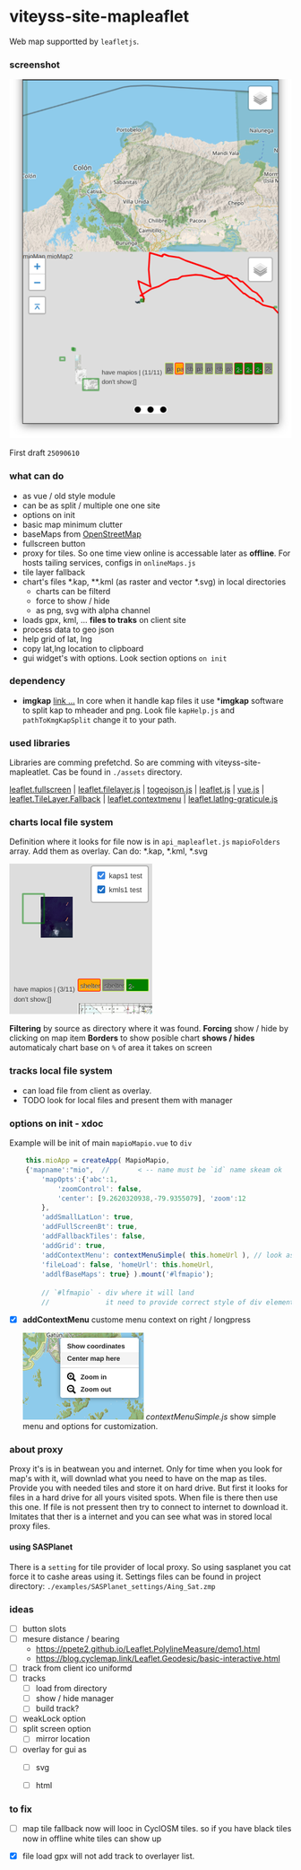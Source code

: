 # viteyss-site-mapleaflet

Web map supportted by `leafletjs`. 


### screenshot

![](./examples/screen_25090610.png)

First draft `25090610`


### what can do

- as vue / old style module
- can be as split / multiple one one site
- options on init
- basic map minimum clutter
- baseMaps from [OpenStreetMap](http://www.openstreetmap.org/copyright)
- fullscreen button
- proxy for tiles. So one time view online is accessable later as **offline**. For hosts tailing services, configs in `onlineMaps.js`
- tile layer fallback
- chart's files *.kap, **.kml (as raster and vector *.svg) in local directories
    - charts can be filterd
    - force to show / hide
    - as png, svg with alpha channel
- loads gpx, kml, ... **files to traks** on client site
- process data to geo json
- help grid of lat, lng
- copy lat,lng location to clipboard
- gui widget's with options. Look section options `on init`


### dependency

- **imgkap** [link ...](https://github.com/nohal/imgkap)
In core when it handle kap files it use ***imgkap** software to split kap to mheader and png. Look file `kapHelp.js` and `pathToKmgKapSplit` change it to your path.


### used libraries

Libraries are comming prefetchd. So are comming with viteyss-site-mapleatlet. Cas be found in `./assets` directory.

[leaflet.fullscreen](https://github.com/brunob/leaflet.fullscreen) | [leaflet.filelayer.js](https://github.com/makinacorpus/Leaflet.FileLayer) | [togeojson.js](https://github.com/mapbox/togeojson) | [leaflet.js](https://leafletjs.com) | [vue.js](https://vuejs.org/) | [leaflet.TileLayer.Fallback](https://github.com/ghybs/Leaflet.TileLayer.Fallback/tree/master) | [leaflet.contextmenu](https://aratcliffe.github.io/Leaflet.contextmenu/examples/index.html) | [leaflet.latlng-graticule.js](https://github.com/Leaflet/Leaflet.Graticule?tab=readme-ov-file)


### charts local file system

Definition where it looks for file now is in `api_mapleaflet.js` `mapioFolders` array. Add them as overlay.
Can do: *.kap, *.kml, *.svg


![](./examples/screen_mapio_filtering_chart_files.png)

**Filtering** by source as directory where it was found.
**Forcing** show / hide by clicking on map item
**Borders** to show posible chart
**shows / hides** automaticaly chart base on `%` of area it takes on screen


### tracks local file system

* can load file from client as overlay.
* TODO look for local files and present them with manager


### options on init - xdoc

Example will be init of main `mapioMapio.vue` to `div`

```js
    this.mioApp = createApp( MapioMapio,  
    {'mapname':"mio",  //       < -- name must be `id` name skeam ok
        'mapOpts':{'abc':1,
            'zoomControl': false,
            'center': [9.2620320938,-79.9355079], 'zoom':12
        },
        'addSmallLatLon': true, 
        'addFullScreenBt': true,
        'addFallbackTiles': false, 
        'addGrid': true,
        'addContextMenu': contextMenuSimple( this.homeUrl ), // look as a example
        'fileLoad': false, 'homeUrl': this.homeUrl,  
        'addlfBaseMaps': true} ).mount('#lfmapio');

        // `#lfmapio` - div where it will land 
        //              it need to provide correct style of div element
```

- [x] **addContextMenu** custome menu context on right / longpress

    ![](./examples/screen_menucontextSimple.png)
    *contextMenuSimple.js* show simple menu and options for customization.


### about proxy

Proxy it's is in beatwean you and internet. Only for time when you look for map's with it, will downlad what you need to have on the map as tiles. Provide you with needed tiles and store it on hard drive. But first it looks for files in a hard drive for all yours visited spots. When file is there then use this one. If file is not pressent then try to connect to internet to download it. Imitates that ther is a internet and you can see what was in stored local proxy files.


#### using SASPlanet

There is a `setting` for tile provider of local proxy. So using sasplanet you cat force it to cashe areas using it.
Settings files can be found in project directory:
`./examples/SASPlanet_settings/Aing_Sat.zmp`



### ideas

- [ ] button slots
- [ ] mesure distance / bearing
    * https://ppete2.github.io/Leaflet.PolylineMeasure/demo1.html
    * https://blog.cyclemap.link/Leaflet.Geodesic/basic-interactive.html
- [ ] track from client ico uniformd
- [ ] tracks
    - [ ] load from directory
    - [ ] show / hide manager
    - [ ] build track?
- [ ] weakLock option
- [ ] split screen option
    - [ ] mirror location
- [ ] overlay for gui as
    - [ ] svg
    - [ ] html


### to fix

- [ ] map tile fallback now will looc in CyclOSM tiles.
    so if you have black tiles now in offline white tiles can show up 
- [x] file load gpx will not add track to overlayer list.


